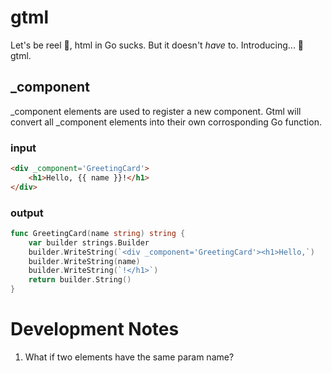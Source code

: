 # gtml
Let's be reel 🎣, html in Go sucks. But it doesn't *have* to. Introducing... 🥁 gtml.

## _component
_component elements are used to register a new component. Gtml will convert all _component elements into their own corrosponding Go function.

### input
```html
<div _component='GreetingCard'>
    <h1>Hello, {{ name }}!</h1>
</div>
```

### output
```go
func GreetingCard(name string) string {
    var builder strings.Builder
    builder.WriteString(`<div _component='GreetingCard'><h1>Hello,`)
    builder.WriteString(name)
    builder.WriteString(`!</h1>`)
    return builder.String()
}
```

# Development Notes
1. What if two elements have the same param name?